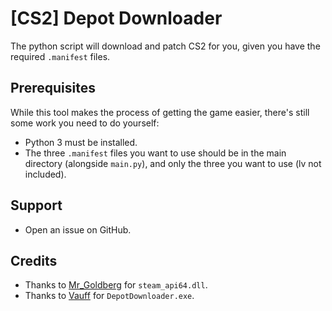 # [CS2] Depot Downloader

The python script will download and patch CS2 for you, given you have the required `.manifest` files.

## Prerequisites
While this tool makes the process of getting the game easier, there's still some work you need to do yourself:
- Python 3 must be installed.
- The three `.manifest` files you want to use should be in the main directory (alongside `main.py`), and only the three you want to use (lv not included).

## Support
- Open an issue on GitHub.

## Credits
- Thanks to [Mr_Goldberg](https://gitlab.com/Mr_Goldberg/goldberg_emulator) for `steam_api64.dll`.
- Thanks to [Vauff](https://github.com/Vauff/DepotDownloader) for `DepotDownloader.exe`.

